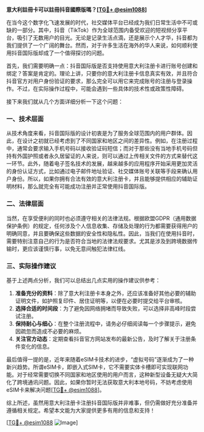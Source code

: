 **意大利註冊卡可以註冊抖音國際版嗎？[[TG💪+ @esim1088](https://t.me/s/esim1088)]**

在当今这个数字化飞速发展的时代，社交媒体平台已经成为我们日常生活中不可或缺的一部分。其中，抖音（TikTok）作为全球范围内备受欢迎的短视频分享平台，吸引了无数用户的目光。无论是记录生活点滴，还是展示个人才华，抖音都为我们提供了一个广阔的舞台。然而，对于许多生活在海外的华人来说，如何顺利使用抖音国际版却成了一个值得探讨的问题。

首先，我们需要明确一点：抖音国际版是否支持使用意大利注册卡进行账号创建和绑定？答案是肯定的。理论上讲，只要你的意大利注册卡信息真实有效，并且符合抖音官方对用户身份验证的要求，那么完全可以用它来完成账号的注册与登录操作。不过，在实际操作过程中，可能会遇到一些具体的技术性或政策性障碍。

接下来我们就从几个方面详细分析一下这个问题：

### 一、技术层面

从技术角度来看，抖音国际版的设计初衷是为了服务全球范围内的用户群体。因此，在设计之初就已经考虑到了不同国家和地区之间的差异性。例如，在注册过程中，通常会要求输入手机号码以接收验证码短信；而对于那些没有当地手机号码但持有外国护照或者永久居留证的人来说，则可以通过上传相关文件的方式来替代这一环节。此外，随着电子签名技术的发展，越来越多的应用程序开始采用更加灵活的身份认证方式，比如通过电子邮件地址验证、社交媒体账号关联等手段来确认用户身份。所以，如果你拥有合法有效的意大利注册卡，并且能够提供相应的辅助证明材料，那么就完全有可能成功注册并正常使用抖音国际版。

### 二、法律层面

当然，在享受便利的同时也必须遵守相关的法律法规。根据欧盟GDPR（通用数据保护条例）的规定，任何涉及个人信息收集、存储及处理的行为都需要获得用户的明确同意，并且要确保这些数据的安全性和隐私性。因此，当我们在使用抖音时，需要特别注意自己的行为是否符合当地的法律法规要求。尤其是涉及到跨境数据传输时，更应该谨慎行事，以免无意间触犯法律红线。

### 三、实际操作建议

基于上述两点分析，我们可以总结出几点实用的操作建议供参考：

1. **准备充分的资料**：除了意大利注册卡本身之外，还应该准备好其他必要的辅助证明文件，如护照复印件、居住证明等，以便在必要时提交给平台审核。
2. **选择合适的时间段**：为了避免因网络拥堵而导致失败，可以选择非高峰时段尝试注册。
3. **保持耐心与细心**：在整个注册流程中，请务必仔细阅读每一个步骤提示，避免因疏忽而造成不必要的麻烦。
4. **关注官方动态**：定期查看抖音官方网站发布的最新公告，及时了解关于注册条件变化的信息。

最后值得一提的是，近年来随着eSIM卡技术的进步，“虚拟号码”逐渐成为了一种新兴趋势。所谓eSIM卡，即嵌入式SIM卡，它不需要实体卡槽即可实现联网功能。对于经常需要切换不同国家和地区使用的用户而言，这种新型设备无疑大大简化了跨境通讯问题。因此，如果你暂时无法获取意大利本地号码，不妨考虑使用eSIM卡来解决问题[[TG💪+ @esim1088](https://t.me/s/esim1088)]。

综上所述，虽然用意大利注册卡注册抖音国际版并非难事，但仍需做好充分准备并遵循相关规定。希望本文能为大家提供更多有用的信息和支持！

[[TG💪+ @esim1088](https://t.me/s/esim1088) ![Image](https://i.postimg.cc/4NQfJmqS/Snipaste-2025-05-13-00-14-12.png)]